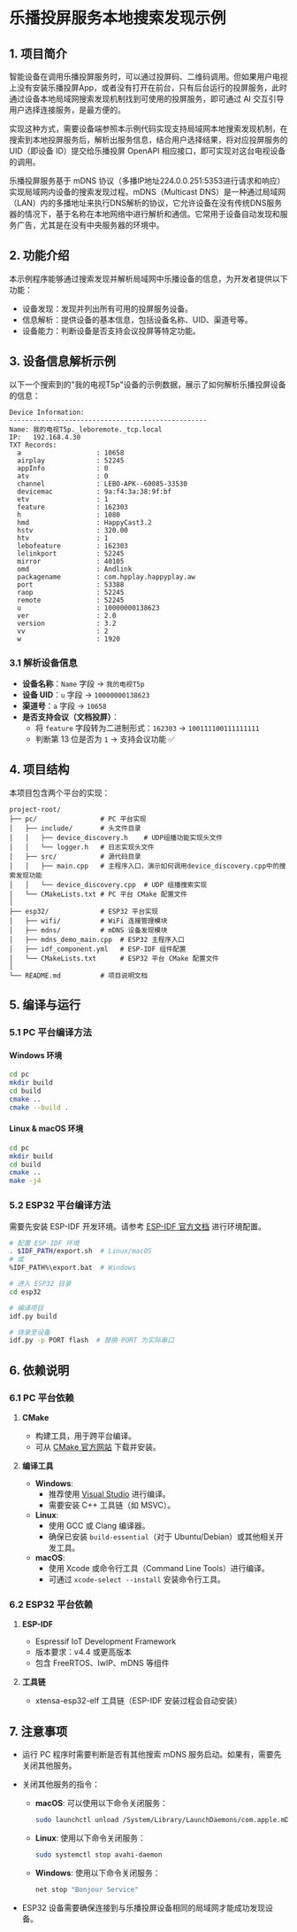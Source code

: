 # 乐播投屏服务本地搜索发现示例

## 1. 项目简介

智能设备在调用乐播投屏服务时，可以通过投屏码、二维码调用。但如果用户电视上没有安装乐播投屏App，或者没有打开在前台，只有后台运行的投屏服务，此时通过设备本地局域网搜索发现机制找到可使用的投屏服务，即可通过 AI 交互引导用户选择连接服务，是最方便的。

实现这种方式，需要设备端参照本示例代码实现支持局域网本地搜索发现机制，在搜索到本地投屏服务后，解析出服务信息，结合用户选择结果，将对应投屏服务的 UID（即设备 ID）提交给乐播投屏 OpenAPI 相应接口，即可实现对这台电视设备的调用。

乐播投屏服务基于 mDNS 协议（多播IP地址224.0.0.251:5353进行请求和响应）实现局域网内设备的搜索发现过程。mDNS（Multicast DNS）是一种通过局域网（LAN）内的多播地址来执行DNS解析的协议，它允许设备在没有传统DNS服务器的情况下，基于名称在本地网络中进行解析和通信。它常用于设备自动发现和服务广告，尤其是在没有中央服务器的环境中。

## 2. 功能介绍

本示例程序能够通过搜索发现并解析局域网中乐播设备的信息，为开发者提供以下功能：

- 设备发现：发现并列出所有可用的投屏服务设备。
- 信息解析：提供设备的基本信息，包括设备名称、UID、渠道号等。
- 设备能力：判断设备是否支持会议投屏等特定功能。

## 3. 设备信息解析示例

以下一个搜索到的"我的电视T5p"设备的示例数据，展示了如何解析乐播投屏设备的信息：

```plaintext
Device Information:
--------------------------------------------------
Name: 我的电视T5p._leboremote._tcp.local
IP:   192.168.4.30
TXT Records:
  a                   : 10658
  airplay             : 52245
  appInfo             : 0
  atv                 : 0
  channel             : LEBO-APK--60085-33530
  devicemac           : 9a:f4:3a:38:9f:bf
  etv                 : 1
  feature             : 162303
  h                   : 1080
  hmd                 : HappyCast3.2
  hstv                : 320.00
  htv                 : 1
  lebofeature         : 162303
  lelinkport          : 52245
  mirror              : 40105
  omd                 : Andlink
  packagename         : com.hpplay.happyplay.aw
  port                : 53388
  raop                : 52245
  remote              : 52245
  u                   : 10000000138623
  ver                 : 2.0
  version             : 3.2
  vv                  : 2
  w                   : 1920
```

### 3.1 解析设备信息

- **设备名称**：`Name` 字段 → `我的电视T5p`
- **设备 UID**：`u` 字段 → `10000000138623`
- **渠道号**：`a` 字段 → `10658`
- **是否支持会议（文档投屏）**：
  - 将 `feature` 字段转为二进制形式：`162303` → `100111100111111111`
  - 判断第 13 位是否为 `1` → 支持会议功能 ✅

## 4. 项目结构

本项目包含两个平台的实现：

```
project-root/
├── pc/                # PC 平台实现
│   ├── include/       # 头文件目录
│   │   ├── device_discovery.h    # UDP组播功能实现头文件
│   │   └── logger.h   # 日志实现头文件
│   ├── src/           # 源代码目录
│   │   ├── main.cpp   # 主程序入口，演示如何调用device_discovery.cpp中的搜索发现功能
│   │   └── device_discovery.cpp  # UDP 组播搜索实现
│   └── CMakeLists.txt # PC 平台 CMake 配置文件
│
├── esp32/             # ESP32 平台实现
│   ├── wifi/          # WiFi 连接管理模块
│   ├── mdns/          # mDNS 设备发现模块
│   ├── mdns_demo_main.cpp  # ESP32 主程序入口
│   ├── idf_component.yml   # ESP-IDF 组件配置
│   └── CMakeLists.txt      # ESP32 平台 CMake 配置文件
│
└── README.md          # 项目说明文档
```

## 5. 编译与运行

### 5.1 PC 平台编译方法

#### Windows 环境

```bash
cd pc
mkdir build
cd build
cmake ..
cmake --build .
```

#### Linux & macOS 环境

```bash
cd pc
mkdir build
cd build
cmake ..
make -j4
```

### 5.2 ESP32 平台编译方法

需要先安装 ESP-IDF 开发环境。请参考 [ESP-IDF 官方文档](https://docs.espressif.com/projects/esp-idf/en/latest/esp32/get-started/index.html) 进行环境配置。

```bash
# 配置 ESP-IDF 环境
. $IDF_PATH/export.sh  # Linux/macOS
# 或
%IDF_PATH%\export.bat  # Windows

# 进入 ESP32 目录
cd esp32

# 编译项目
idf.py build

# 烧录至设备
idf.py -p PORT flash  # 替换 PORT 为实际串口
```

## 6. 依赖说明

### 6.1 PC 平台依赖

1. **CMake**
   - 构建工具，用于跨平台编译。
   - 可从 [CMake 官方网站](https://cmake.org/) 下载并安装。

2. **编译工具**
   - **Windows**: 
     - 推荐使用 [Visual Studio](https://visualstudio.microsoft.com/) 进行编译。
     - 需要安装 C++ 工具链（如 MSVC）。
   - **Linux**:
     - 使用 GCC 或 Clang 编译器。
     - 确保已安装 `build-essential`（对于 Ubuntu/Debian）或其他相关开发工具。
   - **macOS**:
     - 使用 Xcode 或命令行工具（Command Line Tools）进行编译。
     - 可通过 `xcode-select --install` 安装命令行工具。

### 6.2 ESP32 平台依赖

1. **ESP-IDF**
   - Espressif IoT Development Framework
   - 版本要求：v4.4 或更高版本
   - 包含 FreeRTOS、lwIP、mDNS 等组件

2. **工具链**
   - xtensa-esp32-elf 工具链（ESP-IDF 安装过程会自动安装）

## 7. 注意事项

- 运行 PC 程序时需要判断是否有其他搜索 mDNS 服务启动。如果有，需要先关闭其他服务。
- 关闭其他服务的指令：
  - **macOS**: 可以使用以下命令关闭服务：
    ```bash
    sudo launchctl unload /System/Library/LaunchDaemons/com.apple.mDNSResponder.plist
    ```
  - **Linux**: 使用以下命令关闭服务：
    ```bash
    sudo systemctl stop avahi-daemon
    ```
  - **Windows**: 使用以下命令关闭服务：
    ```bash
    net stop "Bonjour Service"
    ```

- ESP32 设备需要确保连接到与乐播投屏设备相同的局域网才能成功发现设备。

